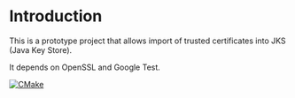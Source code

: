 # Introduction

This is a prototype project that allows import of trusted certificates into JKS (Java Key Store).

It depends on OpenSSL and Google Test.

[![CMake](https://github.com/vpa1977/jkt/actions/workflows/cmake.yml/badge.svg)](https://github.com/vpa1977/jkt/actions/workflows/cmake.yml)

